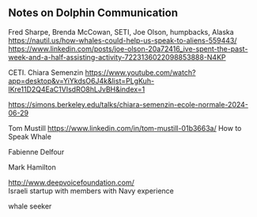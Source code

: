 ## Notes on Dolphin Communication

Fred Sharpe, Brenda McCowan, SETI, Joe Olson, humpbacks, Alaska https://nautil.us/how-whales-could-help-us-speak-to-aliens-559443/
https://www.linkedin.com/posts/joe-olson-20a72416_ive-spent-the-past-week-and-a-half-assisting-activity-7223136022098853888-N4KP 

CETI. Chiara Semenzin  https://www.youtube.com/watch?app=desktop&v=YiYkdsO6J4k&list=PLgKuh-lKre11D2Q4EaC1VIsdRO8hLJvBH&index=1 

https://simons.berkeley.edu/talks/chiara-semenzin-ecole-normale-2024-06-29

Tom Mustill https://www.linkedin.com/in/tom-mustill-01b3663a/ How to Speak Whale

Fabienne Delfour 

Mark Hamilton

http://www.deepvoicefoundation.com/  
Israeli startup with members with Navy experience

whale seeker

